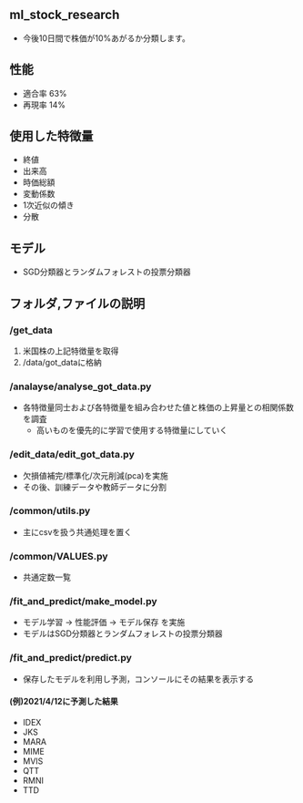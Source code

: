 ## ml_stock_research
* 今後10日間で株価が10%あがるか分類します。 

## 性能
* 適合率 63%
* 再現率 14%

## 使用した特徴量
* 終値
* 出来高
* 時価総額
* 変動係数
* 1次近似の傾き
* 分散

## モデル
* SGD分類器とランダムフォレストの投票分類器

## フォルダ,ファイルの説明
### /get_data
1. 米国株の上記特徴量を取得
2. /data/got_dataに格納

### /analayse/analyse_got_data.py
* 各特徴量同士および各特徴量を組み合わせた値と株価の上昇量との相関係数を調査
  * 高いものを優先的に学習で使用する特徴量にしていく

### /edit_data/edit_got_data.py
* 欠損値補完/標準化/次元削減(pca)を実施
* その後、訓練データや教師データに分割

### /common/utils.py
* 主にcsvを扱う共通処理を置く

### /common/VALUES.py
* 共通定数一覧

### /fit_and_predict/make_model.py
* モデル学習 -> 性能評価 -> モデル保存 を実施
* モデルはSGD分類器とランダムフォレストの投票分類器

### /fit_and_predict/predict.py
* 保存したモデルを利用し予測，コンソールにその結果を表示する

#### (例)2021/4/12に予測した結果
* IDEX
* JKS
* MARA
* MIME
* MVIS
* QTT
* RMNI
* TTD
